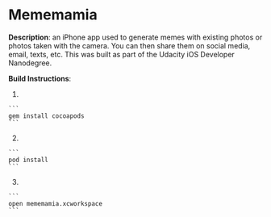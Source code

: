 # Mememamia

**Description**: an iPhone app used to generate memes with existing photos or photos taken with the camera. You can then share them on social media, email, texts, etc. This was built as part of the Udacity iOS Developer Nanodegree. 

**Build Instructions**:

1.

    ```
    gem install cocoapods
    ```

2.

    ```
    pod install
    ```

3. 

    ```
    open mememamia.xcworkspace
    ```
